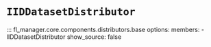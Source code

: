 # `IIDDatasetDistributor`

::: fl_manager.core.components.distributors.base
    options:
      members:
      - IIDDatasetDistributor
      show_source: false
